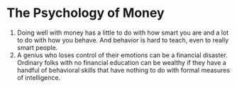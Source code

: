 # The Psychology of Money

1. Doing well with money has a little to do with how smart you are and a lot to do with how you behave. And behavior is hard to teach, even to really smart people.
2. A genius who loses control of their emotions can be a financial disaster. Ordinary folks with no financial education can be wealthy if they have a handful of behavioral skills that have nothing to do with formal measures of intelligence.
